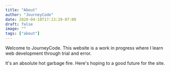 ```yaml
---
title: "About"
author: "JourneyCode"
date: 2020-04-18T17:13:29-07:00
draft: false
image: ""
tags: ["about"]
---
```

Welcome to JourneyCode. This website is a work in progress where I learn web development through trial and error.

It's an absolute hot garbage fire. Here's hoping to a good future for the site.